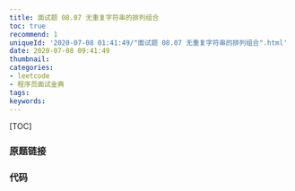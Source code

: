 ```yaml
---
title: 面试题 08.07 无重复字符串的排列组合
toc: true
recommend: 1
uniqueId: '2020-07-08 01:41:49/"面试题 08.07 无重复字符串的排列组合".html'
date: 2020-07-08 09:41:49
thumbnail:
categories:
- leetcode
- 程序员面试金典
tags:
keywords:
---
```


[TOC]

<!--more-->

### 原题链接



### 代码

```python

```

